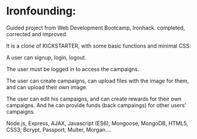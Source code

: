 # Ironfounding:

Guided project from Web Development Bootcamp, Ironhack. completed, corrected and improved.

It is a clone of KICKSTARTER, with some basic functions and minimal CSS.

A user can signup, login, logout.

The user must be logged in to access the campaigns.

The user can create campaigns, can upload files with the image for them, and can upload their own image.

The user can edit his campaigns, and can create rewards for their own campaigns. And he can provide funds (back campaings) for other users' campaigns.

Node.js, Express, AJAX, Javascript (ES6), Mongoose, MongoDB, HTML5, CSS3; Bcrypt, Passport, Multer, Morgan....
